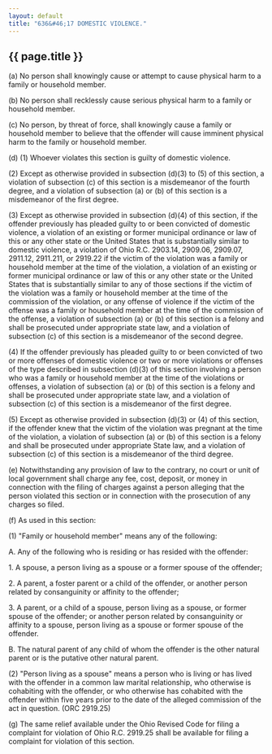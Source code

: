 ```yaml
---
layout: default 
title: "636&#46;17 DOMESTIC VIOLENCE."
---
```


{{ page.title }}
----------------

​(a) No person shall knowingly cause or attempt to cause physical harm
to a family or household member.

​(b) No person shall recklessly cause serious physical harm to a family
or household member.

​(c) No person, by threat of force, shall knowingly cause a family or
household member to believe that the offender will cause imminent
physical harm to the family or household member.

​(d) (1) Whoever violates this section is guilty of domestic violence.

​(2) Except as otherwise provided in subsection (d)(3) to (5) of this
section, a violation of subsection (c) of this section is a misdemeanor
of the fourth degree, and a violation of subsection (a) or (b) of this
section is a misdemeanor of the first degree.

​(3) Except as otherwise provided in subsection (d)(4) of this section,
if the offender previously has pleaded guilty to or been convicted of
domestic violence, a violation of an existing or former municipal
ordinance or law of this or any other state or the United States that is
substantially similar to domestic violence, a violation of Ohio R.C.
2903.14, 2909.06, 2909.07, 2911.12, 2911.211, or 2919.22 if the victim
of the violation was a family or household member at the time of the
violation, a violation of an existing or former municipal ordinance or
law of this or any other state or the United States that is
substantially similar to any of those sections if the victim of the
violation was a family or household member at the time of the commission
of the violation, or any offense of violence if the victim of the
offense was a family or household member at the time of the commission
of the offense, a violation of subsection (a) or (b) of this section is
a felony and shall be prosecuted under appropriate state law, and a
violation of subsection (c) of this section is a misdemeanor of the
second degree.

​(4) If the offender previously has pleaded guilty to or been convicted
of two or more offenses of domestic violence or two or more violations
or offenses of the type described in subsection (d)(3) of this section
involving a person who was a family or household member at the time of
the violations or offenses, a violation of subsection (a) or (b) of this
section is a felony and shall be prosecuted under appropriate state law,
and a violation of subsection (c) of this section is a misdemeanor of
the first degree.

​(5) Except as otherwise provided in subsection (d)(3) or (4) of this
section, if the offender knew that the victim of the violation was
pregnant at the time of the violation, a violation of subsection (a) or
(b) of this section is a felony and shall be prosecuted under
appropriate State law, and a violation of subsection (c) of this section
is a misdemeanor of the third degree.

​(e) Notwithstanding any provision of law to the contrary, no court or
unit of local government shall charge any fee, cost, deposit, or money
in connection with the filing of charges against a person alleging that
the person violated this section or in connection with the prosecution
of any charges so filed.

​(f) As used in this section:

​(1) "Family or household member" means any of the following:

A. Any of the following who is residing or has resided with the
offender:

​1. A spouse, a person living as a spouse or a former spouse of the
offender;

​2. A parent, a foster parent or a child of the offender, or another
person related by consanguinity or affinity to the offender;

​3. A parent, or a child of a spouse, person living as a spouse, or
former spouse of the offender; or another person related by
consanguinity or affinity to a spouse, person living as a spouse or
former spouse of the offender.

B. The natural parent of any child of whom the offender is the other
natural parent or is the putative other natural parent.

​(2) "Person living as a spouse" means a person who is living or has
lived with the offender in a common law marital relationship, who
otherwise is cohabiting with the offender, or who otherwise has
cohabited with the offender within five years prior to the date of the
alleged commission of the act in question. (ORC 2919.25)

​(g) The same relief available under the Ohio Revised Code for filing a
complaint for violation of Ohio R.C. 2919.25 shall be available for
filing a complaint for violation of this section.
